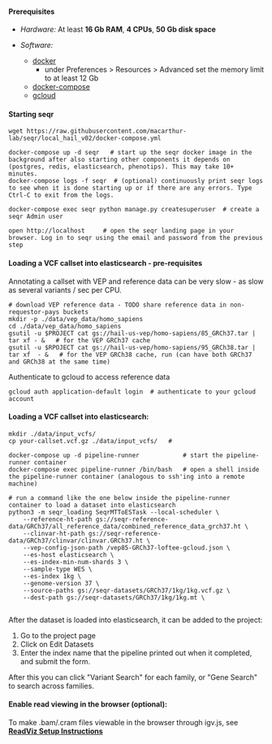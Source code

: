 
#### Prerequisites
 - *Hardware:*  At least **16 Gb RAM**, **4 CPUs**, **50 Gb disk space**  

 - *Software:* 
   - [docker](https://docs.docker.com/install/)
     - under Preferences > Resources > Advanced set the memory limit to at least 12 Gb  
   - [docker-compose](https://docs.docker.com/compose/install/)       
   - [gcloud](https://cloud.google.com/sdk/install)


#### Starting seqr

```
wget https://raw.githubusercontent.com/macarthur-lab/seqr/local_hail_v02/docker-compose.yml

docker-compose up -d seqr   # start up the seqr docker image in the background after also starting other components it depends on (postgres, redis, elasticsearch, phenotips). This may take 10+ minutes.
docker-compose logs -f seqr  # (optional) continuously print seqr logs to see when it is done starting up or if there are any errors. Type Ctrl-C to exit from the logs. 

docker-compose exec seqr python manage.py createsuperuser  # create a seqr Admin user 

open http://localhost     # open the seqr landing page in your browser. Log in to seqr using the email and password from the previous step
```
   
   
#### Loading a VCF callset into elasticsearch - pre-requisites

Annotating a callset with VEP and reference data can be very slow - as slow as several variants / sec per CPU.
  
```
# download VEP reference data - TODO share reference data in non-requestor-pays buckets
mkdir -p ./data/vep_data/homo_sapiens
cd ./data/vep_data/homo_sapiens
gsutil -u $PROJECT cat gs://hail-us-vep/homo-sapiens/85_GRCh37.tar | tar xf - &   # for the VEP GRCh37 cache
gsutil -u $RPOJECT cat gs://hail-us-vep/homo-sapiens/95_GRCh38.tar | tar xf  - &   # for the VEP GRCh38 cache, run (can have both GRCh37 and GRCh38 at the same time)
```

Authenticate to gcloud to access reference data
```
gcloud auth application-default login  # authenticate to your gcloud account
```

#### Loading a VCF callset into elasticsearch:


```
mkdir ./data/input_vcfs/ 
cp your-callset.vcf.gz ./data/input_vcfs/   #
 
docker-compose up -d pipeline-runner            # start the pipeline-runner container 
docker-compose exec pipeline-runner /bin/bash   # open a shell inside the pipeline-runner container (analogous to ssh'ing into a remote machine)

# run a command like the one below inside the pipeline-runner container to load a dataset into elasticsearch
python3 -m seqr_loading SeqrMTToESTask --local-scheduler \
    --reference-ht-path gs://seqr-reference-data/GRCh37/all_reference_data/combined_reference_data_grch37.ht \
    --clinvar-ht-path gs://seqr-reference-data/GRCh37/clinvar/clinvar.GRCh37.ht \
    --vep-config-json-path /vep85-GRCh37-loftee-gcloud.json \
    --es-host elasticsearch \
    --es-index-min-num-shards 3 \
    --sample-type WES \
    --es-index 1kg \
    --genome-version 37 \
    --source-paths gs://seqr-datasets/GRCh37/1kg/1kg.vcf.gz \
    --dest-path gs://seqr-datasets/GRCh37/1kg/1kg.mt \
 
```

After the dataset is loaded into elasticsearch, it can be added to the project:

1. Go to the project page
2. Click on Edit Datasets
3. Enter the index name that the pipeline printed out when it completed, and submit the form.

After this you can click "Variant Search" for each family, or "Gene Search" to search across families.


#### Enable read viewing in the browser (optional): 

To make .bam/.cram files viewable in the browser through igv.js, see **[ReadViz Setup Instructions](deploy/READVIZ_SETUP.md)**      
